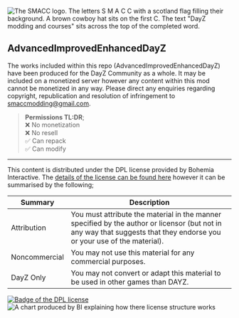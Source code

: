 ![
The SMACC logo.
The letters S M A C C with a scotland flag filling their background.
A brown cowboy hat sits on the first C.
The text "DayZ modding and courses" sits across the top of the completed word.
](https://i.ibb.co/drZLqDZ/SMACC-LOGO-HEADER.png)

## AdvancedImprovedEnhancedDayZ
The works included within this repo (AdvancedImprovedEnhancedDayZ) have been produced for the DayZ Community as a whole. 
It may be included on a monetized server however any content within this mod cannot be monetized in any way.
Please direct any enquiries regarding copyright, republication and resolution of infringement to [smaccmodding@gmail.com](mailto:smaccmodding@gmail.com).

> **Permissions TL:DR**;  
> ❌ No monetization  
> ❌ No resell  
> ✅ Can repack  
> ✅ Can modify 
---

This content is distributed under the DPL license provided by Bohemia Interactive.
The [details of the license can be found here](https://www.bohemia.net/community/licenses/dayz-public-license-dpl) however it can be summarised by the following;  

| Summary       | Description                                                                                                                                                             |
|---------------|-------------------------------------------------------------------------------------------------------------------------------------------------------------------------|
| Attribution   | You must attribute the material in the manner specified by the author or licensor (but not in any way that suggests that they endorse you or your use of the material). |
| Noncommercial | You may not use this material for any commercial purposes.                                                                                                              |
| DayZ Only     | You may not convert or adapt this material to be used in other games than DAYZ.                                                                                         |

[![Badge of the DPL license](https://data.bistudio.com/images/license/DPL.png)](https://www.bohemia.net/community/licenses/dayz-public-license-dpl)
![A chart produced by BI explaining how there license structure works](https://www.bohemia.net/assets/img/licenses/images/license_chart.jpg)